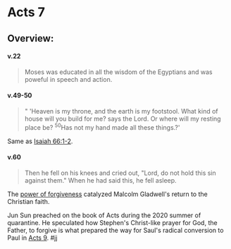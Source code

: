 # Acts 7

## Overview:


#### v.22
>Moses was educated in all the wisdom of the Egyptians and was poweful in speech and action.

#### v.49-50
>" 'Heaven is my throne,
>and the earth is my footstool.
>What kind of house will you build for me?
>says the Lord.
>Or where will my resting place be?
><sup>50</sup>Has not my hand made all these things.?'

Same as [Isaiah 66:1-2](Isaiah66#v.1-2).

#### v.60
>Then he fell on his knees and cried out, "Lord, do not hold this sin against them." When he had said this, he fell asleep.

The [power of forgiveness](https://www.relevantmagazine.com/life5/malcolm-gladwell-how-i-rediscovered-faith/) catalyzed Malcolm Gladwell's return to the Christian faith.

Jun Sun preached on the book of Acts during the 2020 summer of quarantine. He speculated how Stephen's Christ-like prayer for God, the Father, to forgive is what prepared the way for Saul's radical conversion to Paul in [Acts 9](Acts9).
#jj 




